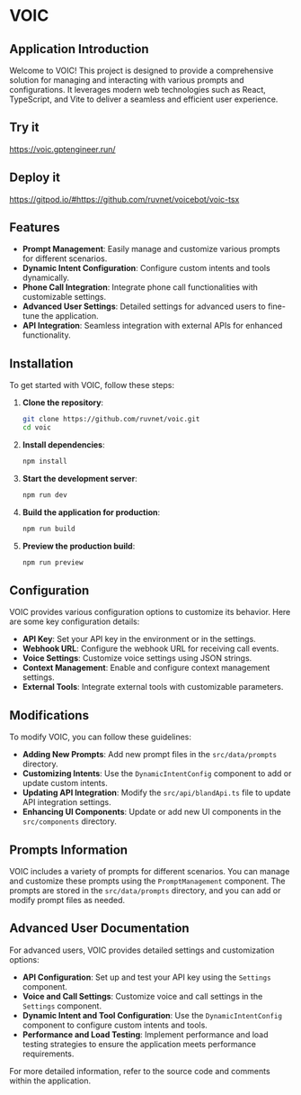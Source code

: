 # VOIC

## Application Introduction

Welcome to VOIC! This project is designed to provide a comprehensive solution for managing and interacting with various prompts and configurations. It leverages modern web technologies such as React, TypeScript, and Vite to deliver a seamless and efficient user experience.

## Try it
https://voic.gptengineer.run/

## Deploy it
https://gitpod.io/#https://github.com/ruvnet/voicebot/voic-tsx

## Features

- **Prompt Management**: Easily manage and customize various prompts for different scenarios.
- **Dynamic Intent Configuration**: Configure custom intents and tools dynamically.
- **Phone Call Integration**: Integrate phone call functionalities with customizable settings.
- **Advanced User Settings**: Detailed settings for advanced users to fine-tune the application.
- **API Integration**: Seamless integration with external APIs for enhanced functionality.

## Installation

To get started with VOIC, follow these steps:

1. **Clone the repository**:
   ```sh
   git clone https://github.com/ruvnet/voic.git
   cd voic
   ```

2. **Install dependencies**:
   ```sh
   npm install
   ```

3. **Start the development server**:
   ```sh
   npm run dev
   ```

4. **Build the application for production**:
   ```sh
   npm run build
   ```

5. **Preview the production build**:
   ```sh
   npm run preview
   ```

## Configuration

VOIC provides various configuration options to customize its behavior. Here are some key configuration details:

- **API Key**: Set your API key in the environment or in the settings.
- **Webhook URL**: Configure the webhook URL for receiving call events.
- **Voice Settings**: Customize voice settings using JSON strings.
- **Context Management**: Enable and configure context management settings.
- **External Tools**: Integrate external tools with customizable parameters.

## Modifications

To modify VOIC, you can follow these guidelines:

- **Adding New Prompts**: Add new prompt files in the `src/data/prompts` directory.
- **Customizing Intents**: Use the `DynamicIntentConfig` component to add or update custom intents.
- **Updating API Integration**: Modify the `src/api/blandApi.ts` file to update API integration settings.
- **Enhancing UI Components**: Update or add new UI components in the `src/components` directory.

## Prompts Information

VOIC includes a variety of prompts for different scenarios. You can manage and customize these prompts using the `PromptManagement` component. The prompts are stored in the `src/data/prompts` directory, and you can add or modify prompt files as needed.

## Advanced User Documentation

For advanced users, VOIC provides detailed settings and customization options:

- **API Configuration**: Set up and test your API key using the `Settings` component.
- **Voice and Call Settings**: Customize voice and call settings in the `Settings` component.
- **Dynamic Intent and Tool Configuration**: Use the `DynamicIntentConfig` component to configure custom intents and tools.
- **Performance and Load Testing**: Implement performance and load testing strategies to ensure the application meets performance requirements.

For more detailed information, refer to the source code and comments within the application.
